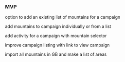 ### MVP

option to add an existing list of mountains for a campaign

add mountains to campaign individually or from a list

add activity for a campaign with mountain selector

improve campaign listing with link to view campaign

import all mountains in GB and make a list of areas
